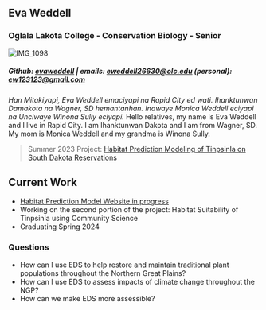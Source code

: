 ## Eva Weddell
### Oglala Lakota College - Conservation Biology - Senior
![IMG_1098](https://user-images.githubusercontent.com/127869863/225917439-27c8abbd-e51c-4826-9f9a-bce48a1c4297.jpg)
##### Github: [evaweddell](https://github.com/evaweddell) | emails: eweddell26630@olc.edu (personal): ew123123@gmail.com
*Han Mitakiyapi, Eva Weddell emaciyapi na Rapid City ed wati. Ihanktunwan Damakota na Wagner, SD hemantanhan. Inawaye Monica Weddell eciyapi na Unciwaye Winona Sully eciyapi.* Hello relatives, my name is Eva Weddell and I live in Rapid City. I am Ihanktunwan Dakota and I am from Wagner, SD. My mom is Monica Weddell and my grandma is Winona Sully.

> Summer 2023 Project: [Habitat Prediction Modeling of Tinpsinla on South Dakota Reservations](https://figshare.com/articles/media/Habitat_Prediction_Modeling_of_Tinpsila_on_South_Dakota_Reservations/24143073)

## Current Work
- [Habitat Prediction Model Website in progress](https://evaweddell.github.io/Tinpsinla_Project/theme/index.html) 
- Working on the second portion of the project: Habitat Suitability of Tinpsinla using Community Science
- Graduating Spring 2024

### Questions 
- How can I use EDS to help restore and maintain traditional plant populations throughout the Northern Great Plains?
- How can I use EDS to assess impacts of climate change throughout the NGP?
- How can we make EDS more assessible? 
